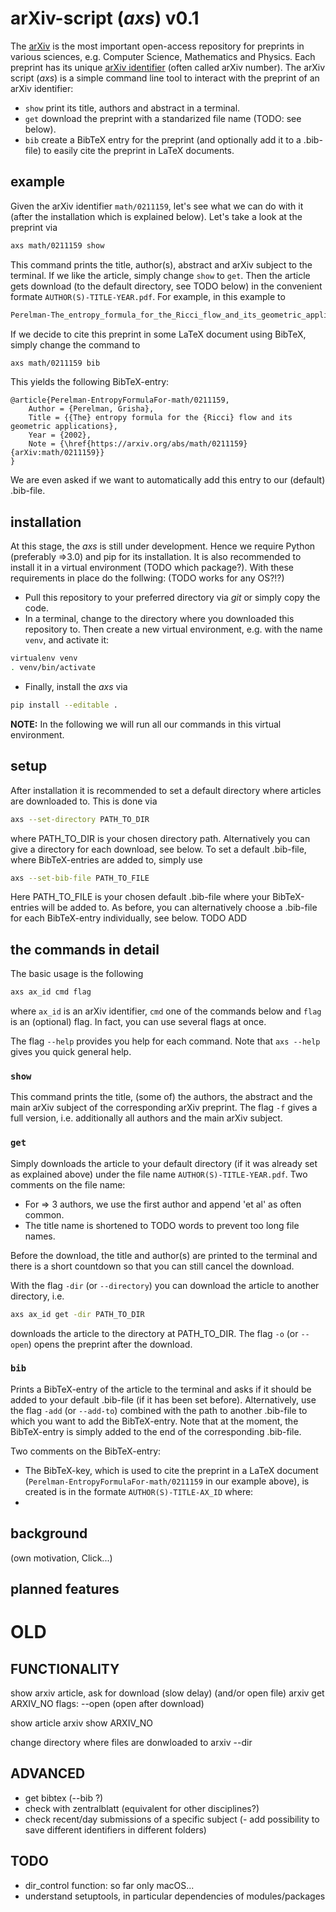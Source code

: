 # arXiv-script (_axs_) v0.1
The [arXiv](www.arxiv.org) is the most important open-access repository for preprints in various sciences, e.g. Computer Science, Mathematics and Physics. Each preprint has its unique [arXiv identifier](https://arxiv.org/help/arxiv_identifier) (often called arXiv number). The arXiv script (_axs_) is a simple command line tool to interact with the preprint of an arXiv identifier:

- `show` print its title, authors and abstract in a terminal.
- `get` download the preprint with a standarized file name (TODO: see below).
- `bib` create a BibTeX entry for the preprint (and optionally add it to a .bib-file) to easily cite the preprint in LaTeX documents.

## example
Given the arXiv identifier `math/0211159`, let's see what we can do with it (after the installation which is explained below). Let's take a look at the preprint via
```bash
axs math/0211159 show
```
This command prints the title, author(s), abstract and arXiv subject to the terminal. If we like the article, simply change `show` to `get`. 
Then the article gets download (to the default directory, see TODO below) in the convenient formate `AUTHOR(S)-TITLE-YEAR.pdf`. For example, in this example to
```bash
Perelman-The_entropy_formula_for_the_Ricci_flow_and_its_geometric_applications-2002.pdf
```
If we decide to cite this preprint in some LaTeX document using BibTeX, simply change the command to 
```bash
axs math/0211159 bib
```
This yields the following BibTeX-entry:
```
@article{Perelman-EntropyFormulaFor-math/0211159,
	Author = {Perelman, Grisha},
	Title = {{The} entropy formula for the {Ricci} flow and its geometric applications},
	Year = {2002},
	Note = {\href{https://arxiv.org/abs/math/0211159}{arXiv:math/0211159}}
}
```
We are even asked if we want to automatically add this entry to our (default) .bib-file.

## installation
At this stage, the _axs_ is still under development. Hence we require Python (preferably =>3.0) and pip for its installation. It is also recommended to install it in a virtual environment (TODO which package?). With these requirements in place do the follwing: (TODO works for any OS?!?)

- Pull this repository to your preferred directory via _git_ or simply copy the code. 
- In a terminal, change to the directory where you downloaded this repository to. Then create a new virtual environment, e.g. with the name `venv`, and activate it:
```bash
virtualenv venv
. venv/bin/activate
```
- Finally, install the _axs_ via
```bash
pip install --editable . 
```
**NOTE:** In the following we will run all our commands in this virtual environment. 

## setup
After installation it is recommended to set a default directory where articles are downloaded to. This is done via 
```bash 
axs --set-directory PATH_TO_DIR
```
where PATH_TO_DIR is your chosen directory path. Alternatively you can give a directory for each download, see below. To set a default .bib-file, where BibTeX-entries are added to, simply use
```bash
axs --set-bib-file PATH_TO_FILE
```
Here PATH_TO_FILE is your chosen default .bib-file where your BibTeX-entries will be added to. As before, you can alternatively choose a .bib-file for each BibTeX-entry individually, see below. TODO ADD

## the commands in detail
The basic usage is the following 
```bash
axs ax_id cmd flag
```
where `ax_id` is an arXiv identifier, `cmd` one of the commands below and `flag` is an (optional) flag. In fact, you can use several flags at once. 

The flag `--help` provides you help for each command. Note that `axs --help` gives you quick general help. 

### `show`
This command prints the title, (some of) the authors, the abstract and the main arXiv subject of the corresponding arXiv preprint. The flag `-f` gives a full version, i.e. additionally all authors and the main arXiv subject. 

### `get`
Simply downloads the article to your default directory (if it was already set as explained above) under the file name `AUTHOR(S)-TITLE-YEAR.pdf`. Two comments on the file name: 

+ For => 3 authors, we use the first author and append 'et al' as often common. 
+ The title name is shortened to TODO words to prevent too long file names. 

Before the download, the title and author(s) are printed to the terminal and there is a short countdown so that you can still cancel the download. 

With the flag `-dir` (or `--directory`) you can download the article to another directory, i.e. 
```bash
axs ax_id get -dir PATH_TO_DIR
```
downloads the article to the directory at PATH_TO_DIR. 
The flag `-o` (or `--open`) opens the preprint after the download. 

### `bib`
Prints a BibTeX-entry of the article to the terminal and asks if it should be added to your default .bib-file (if it has been set before). Alternatively, use the flag `-add` (or `--add-to`) combined with the path to another .bib-file to which you want to add the BibTeX-entry. Note that at the moment, the BibTeX-entry is simply added to the end of the corresponding .bib-file.

Two comments on the BibTeX-entry: 
+ The BibTeX-key, which is used to cite the preprint in a LaTeX document (`Perelman-EntropyFormulaFor-math/0211159` in our example above), is created is in the formate `AUTHOR(S)-TITLE-AX_ID` where: 
+

## background
(own motivation, Click...)

## planned features







# OLD
## FUNCTIONALITY
show arxiv article, ask for download (slow delay) (and/or open file)
arxiv get ARXIV_NO
flags: --open (open after download)

show article
arxiv show ARXIV_NO

change directory where files are donwloaded to
arxiv --dir


## ADVANCED
- get bibtex (--bib ?)
- check with zentralblatt (equivalent for other disciplines?)
- check recent/day submissions of a specific subject
(- add possibility to save different identifiers in different folders)


## TODO
- dir_control function: so far only macOS...
- understand setuptools, in particular dependencies of modules/packages
